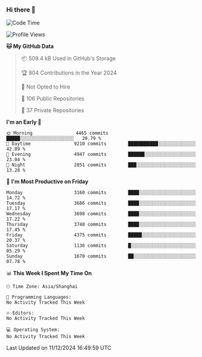 ### Hi there 👋

<!--
**qbosen/qbosen** is a ✨ _special_ ✨ repository because its `README.md` (this file) appears on your GitHub profile.

Here are some ideas to get you started:

- 🔭 I’m currently working on ...
- 🌱 I’m currently learning ...
- 👯 I’m looking to collaborate on ...
- 🤔 I’m looking for help with ...
- 💬 Ask me about ...
- 📫 How to reach me: ...
- 😄 Pronouns: ...
- ⚡ Fun fact: ...
-->

<!--START_SECTION:waka-->
![Code Time](http://img.shields.io/badge/Code%20Time-2%2C111%20hrs%2036%20mins-blue)

![Profile Views](http://img.shields.io/badge/Profile%20Views-0-blue)

**🐱 My GitHub Data** 

> 📦 509.4 kB Used in GitHub's Storage 
 > 
> 🏆 804 Contributions in the Year 2024
 > 
> 🚫 Not Opted to Hire
 > 
> 📜 106 Public Repositories 
 > 
> 🔑 37 Private Repositories 
 > 
**I'm an Early 🐤** 

```text
🌞 Morning                4465 commits        █████░░░░░░░░░░░░░░░░░░░░   20.79 % 
🌆 Daytime                9210 commits        ███████████░░░░░░░░░░░░░░   42.89 % 
🌃 Evening                4947 commits        ██████░░░░░░░░░░░░░░░░░░░   23.04 % 
🌙 Night                  2851 commits        ███░░░░░░░░░░░░░░░░░░░░░░   13.28 % 
```
📅 **I'm Most Productive on Friday** 

```text
Monday                   3160 commits        ████░░░░░░░░░░░░░░░░░░░░░   14.72 % 
Tuesday                  3686 commits        ████░░░░░░░░░░░░░░░░░░░░░   17.17 % 
Wednesday                3698 commits        ████░░░░░░░░░░░░░░░░░░░░░   17.22 % 
Thursday                 3748 commits        ████░░░░░░░░░░░░░░░░░░░░░   17.45 % 
Friday                   4375 commits        █████░░░░░░░░░░░░░░░░░░░░   20.37 % 
Saturday                 1136 commits        █░░░░░░░░░░░░░░░░░░░░░░░░   05.29 % 
Sunday                   1670 commits        ██░░░░░░░░░░░░░░░░░░░░░░░   07.78 % 
```


📊 **This Week I Spent My Time On** 

```text
🕑︎ Time Zone: Asia/Shanghai

💬 Programming Languages: 
No Activity Tracked This Week

🔥 Editors: 
No Activity Tracked This Week

💻 Operating System: 
No Activity Tracked This Week
```


 Last Updated on 11/12/2024 16:49:59 UTC
<!--END_SECTION:waka-->
